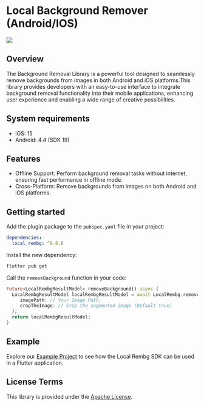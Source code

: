 # Local Background Remover (Android/IOS)

<img src="https://fastupload.io/secure/file/7d5GLEjgamxRJ"/>

## Overview

The Background Removal Library is a powerful tool designed to seamlessly remove backgrounds from
images in both Android and iOS platforms.This library provides developers with an easy-to-use
interface to integrate background removal functionality into their mobile applications, enhancing
user experience and enabling a wide range of creative possibilities.

## System requirements

- iOS: 15
- Android: 4.4 (SDK 19)

## Features

- Offline Support: Perform background removal tasks without internet, ensuring fast performance in
  offline mode.
- Cross-Platform: Remove backgrounds from images on both Android and iOS platforms.

## Getting started

Add the plugin package to the `pubspec.yaml` file in your project:

```yaml
dependencies:
  local_rembg: ^0.0.8
```

Install the new dependency:

```sh
flutter pub get
```

Call the `removeBackground` function in your code:

```dart
Future<LocalRembgResultModel> removeBackground() async {
  LocalRembgResultModel localRembgResultModel = await LocalRembg.removeBackground(
     imagePath: // Your Image Path,
     cropTheImage: // Crop the segmented image (Default true)
  );
  return localRembgResultModel;
}
```

## Example

Explore our [Example Project](./example) to see how the Local Rembg SDK can be used in a Flutter
application.

## License Terms

This library is provided under the [Apache License](LICENSE).
